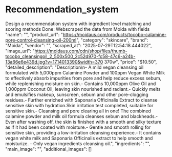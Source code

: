 # Recommendation_system
Design a recommendation system with ingredient level matching and scoring methods
Done: 
Webscraped the data from Moida with fields 
"name": "",
      "product_url": "https://moidaus.com/products/tocobo-calamine-pore-control-cleansing-oil-200ml",
      "category": "skincare",
      "brand": "Moida",
      "vendor": "",
      "scraped_at": "2025-07-29T12:54:18.444022",
      "image_url": "https://moidaus.com/cdn/shop/files/thumb-tocobo_cleansingoil_2_500x500_2c52d970-fc58-47c6-a24b-13a66e6e439d.jpg?v=1714013390&width=370 370w",
      "price": "$10.50",
      "detailed_description": "Description\n- A mild vegan cleansing oil formulated with 5,000ppm Calamine Powder and 100ppm Vegan White Milk to effectively absorb impurities from pore and help reduce excess sebum, while replenishing moisture on skin.- Contains 10,000ppm Olive Oil and 1,000ppm Coconut Oil, leaving skin nourished and radiant.- Quickly melts and emulsifies makeup, sunscreen, sebum and other pore-clogging residues.- Further enriched with Saponaria Officinalis Extract to cleanse sensitive skin with hydration.Skin irritation test completed, suitable for sensitive skin.- Cleansing and pore clearing all in one! The combined calamine powder and milk oil formula cleanses sebum and blackheads.- Even after washing off, the skin is finished with a smooth and silky texture as if it had been coated with moisture.- Gentle and smooth rolling for sensitive skin, providing a low-irritation cleansing experience.- It contains vegan white milk and Saponaria Officinalis extract to help smooth and moisturize. - Only vegan ingredients cleansing oil.",
      "ingredients": "",
      "main_image": "",
      "additional_images": []
